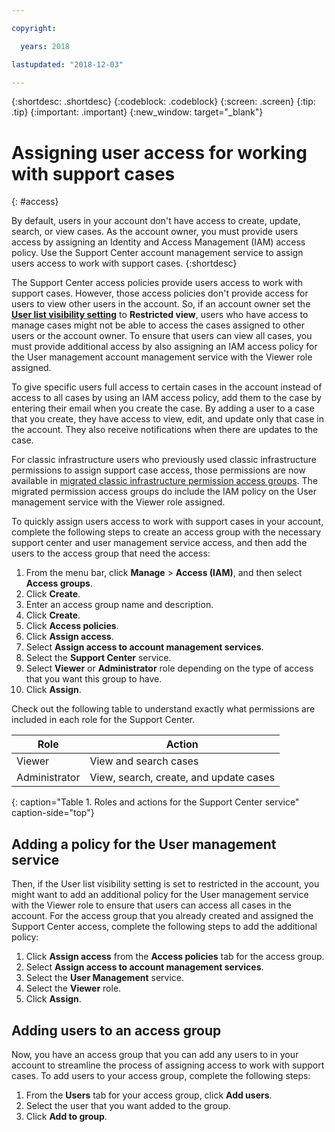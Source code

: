 ```yaml
---

copyright:

  years: 2018

lastupdated: "2018-12-03"

---
```



{:shortdesc: .shortdesc}
{:codeblock: .codeblock}
{:screen: .screen}
{:tip: .tip}
{:important: .important}
{:new_window: target="_blank"}

# Assigning user access for working with support cases
{: #access}

By default, users in your account don't have access to create, update, search, or view cases. As the account owner, you must provide users access by assigning an Identity and Access Management (IAM) access policy. Use the Support Center account management service to assign users access to work with support cases. 
{:shortdesc}

The Support Center access policies provide users access to work with support cases. However, those access policies don't provide access for users to view other users in the account. So, if an account owner set the [**User list visibility setting**](/docs/iam/userlist.html#userlistview) to **Restricted view**, users who have access to manage cases might not be able to access the cases assigned to other users or the account owner. To ensure that users can view all cases, you must provide additional access by also assigning an IAM access policy for the User management account management service with the Viewer role assigned. 

To give specific users full access to certain cases in the account instead of access to all cases by using an IAM access policy, add them to the case by entering their email when you create the case. By adding a user to a case that you create, they have access to view, edit, and update only that case in the account. They also receive notifications when there are updates to the case.

For classic infrastructure users who previously used classic infrastructure permissions to assign support case access, those permissions are now available in [migrated classic infrastructure permission access groups](/docs/iam/infrastructureaccess.html#predefined). The migrated permission access groups do include the IAM policy on the User management service with the Viewer role assigned.

To quickly assign users access to work with support cases in your account, complete the following steps to create an access group with the necessary support center and user management service access, and then add the users to the access group that need the access:

1. From the menu bar, click **Manage** &gt; **Access (IAM)**, and then select **Access groups**.
2. Click **Create**. 
3. Enter an access group name and description. 
4. Click **Create**. 
5. Click **Access policies**.
6. Click **Assign access**.
7. Select **Assign access to account management services**.
8. Select the **Support Center** service.
9. Select **Viewer** or **Administrator** role depending on the type of access that you want this group to have.
10. Click **Assign**.

Check out the following table to understand exactly what permissions are included in each role for the Support Center.

| Role | Action | 
|--------|---------------|
|Viewer  | View and search cases |
|Administrator | View, search, create, and update cases|
{: caption="Table 1. Roles and actions for the Support Center service" caption-side="top"}

## Adding a policy for the User management service  

Then, if the User list visibility setting is set to restricted in the account, you might want to add an additional policy for the User management service with the Viewer role to ensure that users can access all cases in the account. For the access group that you already created and assigned the Support Center access, complete the following steps to add the additional policy:

1. Click **Assign access** from the **Access policies** tab for the access group.
2. Select **Assign access to account management services**.
3. Select the **User Management** service.
4. Select the **Viewer** role.
5. Click **Assign**.

## Adding users to an access group  

Now, you have an access group that you can add any users to in your account to streamline the process of assigning access to work with support cases. To add users to your access group, complete the following steps:

1. From the **Users** tab for your access group, click **Add users**.
2. Select the user that you want added to the group.
3. Click **Add to group**.



